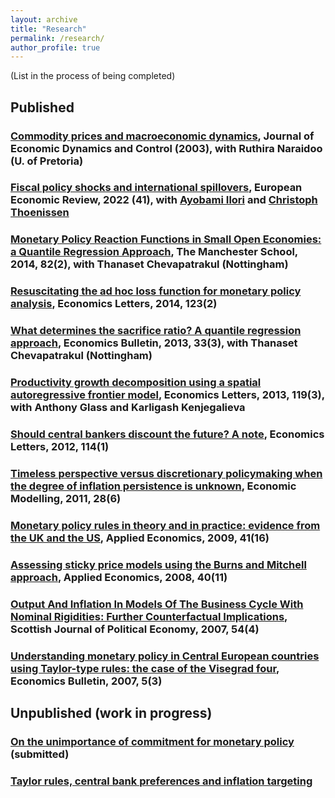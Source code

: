 ```yaml
---
layout: archive
title: "Research"
permalink: /research/
author_profile: true
---
```

(List in the process of being completed)

## Published
### [Commodity prices and macroeconomic dynamics](https://ideas.repec.org/a/eee/eecrev/v141y2022ics001429212100252x.html), Journal of Economic Dynamics and Control (2003), with Ruthira Naraidoo (U. of Pretoria)

### [Fiscal policy shocks and international spillovers](https://ideas.repec.org/a/eee/eecrev/v141y2022ics001429212100252x.html), European Economic Review, 2022 (41), with [Ayobami Ilori](https://aeilori.wordpress.com/) and [Christoph Thoenissen](https://sites.google.com/site/thoenisseneconomics/)

### [Monetary Policy Reaction Functions in Small Open Economies: a Quantile Regression Approach](https://ideas.repec.org/a/bla/manchs/v82y2014i2p237-256.html), The Manchester School, 2014, 82(2), with Thanaset Chevapatrakul (Nottingham)

### [Resuscitating the ad hoc loss function for monetary policy analysis](https://ideas.repec.org/a/eee/ecolet/v123y2014i3p313-317.html), Economics Letters, 2014, 123(2)

### [What determines the sacrifice ratio? A quantile regression approach](https://ideas.repec.org/a/ebl/ecbull/eb-13-00462.html), Economics Bulletin, 2013, 33(3), with Thanaset Chevapatrakul (Nottingham)

### [Productivity growth decomposition using a spatial autoregressive frontier model](https://ideas.repec.org/a/eee/ecolet/v119y2013i3p291-295.html), Economics Letters, 2013, 119(3), with Anthony Glass and Karligash Kenjegalieva

### [Should central bankers discount the future? A note](https://ideas.repec.org/a/eee/ecolet/v114y2012i1p20-22.html), Economics Letters, 2012, 114(1)

### [Timeless perspective versus discretionary policymaking when the degree of inflation persistence is unknown](https://ideas.repec.org/a/eee/ecmode/v28y2011i6p2432-2438.html), Economic Modelling, 2011, 28(6)

### [Monetary policy rules in theory and in practice: evidence from the UK and the US](https://ideas.repec.org/a/taf/applec/v41y2009i16p2037-2046.html), Applied Economics, 2009, 41(16)

### [Assessing sticky price models using the Burns and Mitchell approach](https://ideas.repec.org/a/taf/applec/v40y2008i11p1387-1397.html), Applied Economics, 2008, 40(11)

### [Output And Inflation In Models Of The Business Cycle With Nominal Rigidities: Further Counterfactual Implications](https://ideas.repec.org/a/bla/scotjp/v54y2007i4p475-491.html), Scottish Journal of Political Economy, 2007, 54(4)

### [Understanding monetary policy in Central European countries using Taylor-type rules: the case of the Visegrad four](https://ideas.repec.org/a/ebl/ecbull/eb-06e50023.html), Economics Bulletin, 2007, 5(3)


## Unpublished (work in progress)
### [On the unimportance of commitment for monetary policy](https://ideas.repec.org/a/ebl/ecbull/eb-06e50023.html) (submitted)

### [Taylor rules, central bank preferences and inflation targeting](https://ideas.repec.org/p/shf/wpaper/2015023.html)





